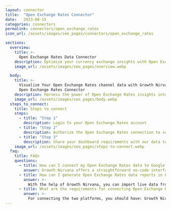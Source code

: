 ```yaml
---
layout: connector
title:  "Open Exchange Rates Connector"
date:   2023-08-15
categories: connectors
permalink: connectors/open_exchange_rates
icon_url: /assets/images/seo_pages/connectors/open_exchange_rates

sections:
  overview:
    title: >-
      Open Exchange Rates Data Connector
    description: Optimize your currency exchange insights with Open Exchange Rates integration. Seamlessly merge exchange rate data from Open Exchange Rates with Looker Studio's analytical capabilities, unlocking insights that drive currency strategies, financial planning, and operational excellence.
    image_url: /assets/images/seo_pages/overview.webp

  body:
    title: >-
      Visualize Your Open Exchange Rates channel data with Growth Nirvana's
      Open Exchange Rates Connector
    description: Harness the power of Open Exchange Rates insights integrated into Looker Studio for strategic currency exchange decisions.
    image_url: /assets/images/seo_pages/body.webp
  steps_to_connect:
    title: Steps to connect
    steps:
      - title: "Step 1"
        description: Login to your Open Exchange Rates account
      - title: "Step 2"
        description: Authorize the Open Exchange Rates connection to send data to Growth Nirvana
      - title: "Step 3"
        description: Share your dashboard requirements with our data team. We will build the report for you.
    image_url: /assets/images/seo_pages/steps-to-connect.webp
  faq:
    title: FAQs
    questions:
      - title: How can I connect my Open Exchange Rates data to Google Data Studio/Looker Studio?
        answer: Growth Nirvana offers a straightforward no-code interface to connect to Open Exchange Rates data sources.
      - title: How can I generate Open Exchange Rates data reports in Looker Studio?
        answer: >-
          With the help of Growth Nirvana, you can import live data from Open Exchange Rates into Looker Studio. These data can be viewed in charts, tables, and dashboards to generate branded reports that can be shared instantly.
      - title: What are the requirements for connecting Open Exchange Rates and Looker Studio?
        answer: >-
          For connecting the two platforms, you should have: Growth Nirvana Account and Open Exchange Rates Ads Account
---
```

